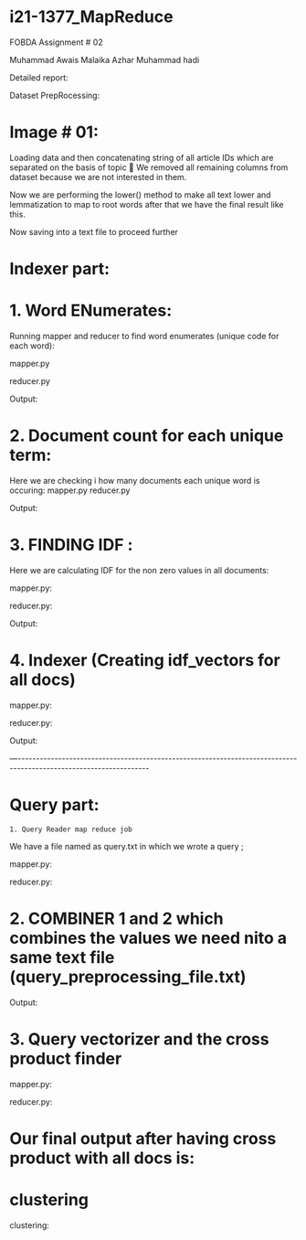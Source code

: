 # i21-1377_MapReduce
FOBDA
Assignment # 02

Muhammad Awais
Malaika Azhar
Muhammad hadi

Detailed report:

Dataset PrepRocessing:

# Image # 01:

Loading data and then concatenating string of all article IDs which are separated on the basis of topic 🙂 We removed all remaining columns from dataset because we are not interested in them.

Now 
 we are performing the lower() method to make all text lower and lemmatization to map to root words after that we have the final result like this. 

Now saving into a text file to proceed further

# Indexer part:

 # 1. Word ENumerates:
Running mapper and reducer to find word enumerates (unique code for each word):

mapper.py

reducer.py

Output:

#    2. Document count for each unique term:
Here we are checking i how many documents each unique word is occuring:
mapper.py
reducer.py


Output:





 #   3. FINDING IDF :

Here we are calculating IDF for the non zero values in all documents:

mapper.py:

reducer.py:


Output:



#    4. Indexer (Creating idf_vectors for all docs)

mapper.py:


reducer.py:


Output:





—------------------------------------------------------------------------------------------------------------------


# Query part:

    1. Query Reader map reduce job

We have a file named as query.txt in which we wrote a query ;

mapper.py:



reducer.py:





 #   2. COMBINER 1 and 2 which combines the values we need nito a same text file (query_preprocessing_file.txt)

Output:





  #  3. Query vectorizer and the cross product finder
mapper.py:


reducer.py:



# Our final output after having cross product with all docs is:


# clustering



























clustering:

